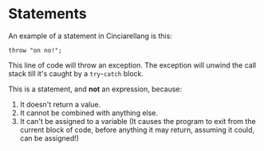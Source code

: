 # Statements

An example of a statement in Cinciarellang is this:

```
throw "on no!";
```

This line of code will throw an exception. The exception will unwind the call stack till it's caught by a `try`-`catch` block.

This is a statement, and **not** an expression, because:

1. It doesn't return a value. 
1. It cannot be combined with anything else.
1. It can't be assigned to a variable (It causes the program to exit from the current block of code, before anything it may return, assuming it could, can be assigned!)

